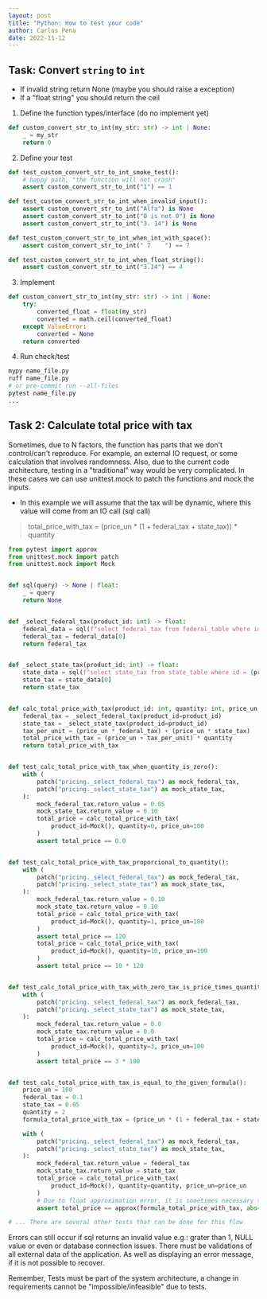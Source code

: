 ```yaml
---
layout: post
title: "Python: How to test your code"
author: Carlos Pena
date: 2022-11-12
---
```


## Task: Convert `string` to `int`
- If invalid string return None (maybe you should raise a exception)
- If a "float string" you should return the ceil

1. Define the function types/interface (do no implement yet)

```py
def custom_convert_str_to_int(my_str: str) -> int | None:
    _ = my_str
    return 0
```

2. Define your test

```py
def test_custom_convert_str_to_int_smoke_test():
    # happy path, "the function will not crash"
    assert custom_convert_str_to_int("1") == 1

def test_custom_convert_str_to_int_when_invalid_input():
    assert custom_convert_str_to_int("Alfa") is None
    assert custom_convert_str_to_int("O is not 0") is None
    assert custom_convert_str_to_int("3. 14") is None

def test_custom_convert_str_to_int_when_int_with_space():
    assert custom_convert_str_to_int(" 7    ") == 7

def test_custom_convert_str_to_int_when_float_string():
    assert custom_convert_str_to_int("3.14") == 4
```

3. Implement

```py
def custom_convert_str_to_int(my_str: str) -> int | None:
    try:
        converted_float = float(my_str)
        converted = math.ceil(converted_float)
    except ValueError:
        converted = None
    return converted
```

4. Run check/test
```py
mypy name_file.py
ruff name_file.py
# or pre-commit run --all-files
pytest name_file.py
...
```

## Task 2: Calculate total price with tax

Sometimes, due to N factors, the function has parts that we don't control/can't reproduce. For example, an external IO request, or some calculation that involves randomness.
Also, due to the current code architecture, testing in a "traditional" way would be very complicated.
In these cases we can use unittest.mock to patch the functions and mock the inputs.

- In this example we will assume that the tax will be dynamic, where this value will come from an IO call (sql call)

> total_price_with_tax = (price_un * (1 + federal_tax + state_tax)) * quantity


```py
from pytest import approx
from unittest.mock import patch
from unittest.mock import Mock


def sql(query) -> None | float:
    _ = query
    return None


def _select_federal_tax(product_id: int) -> float:
    federal_data = sql(f"select federal_tax from federal_table where id = {product_id}")
    federal_tax = federal_data[0]
    return federal_tax


def _select_state_tax(product_id: int) -> float:
    state_data = sql(f"select state_tax from state_table where id = {product_id}")
    state_tax = state_data[0]
    return state_tax


def calc_total_price_with_tax(product_id: int, quantity: int, price_un: float) -> float:
    federal_tax = _select_federal_tax(product_id=product_id)
    state_tax = _select_state_tax(product_id=product_id)
    tax_per_unit = (price_un * federal_tax) + (price_un * state_tax)
    total_price_with_tax = (price_un + tax_per_unit) * quantity
    return total_price_with_tax


def test_calc_total_price_with_tax_when_quantity_is_zero():
    with (
        patch("pricing._select_federal_tax") as mock_federal_tax,
        patch("pricing._select_state_tax") as mock_state_tax,
    ):
        mock_federal_tax.return_value = 0.05
        mock_state_tax.return_value = 0.10
        total_price = calc_total_price_with_tax(
            product_id=Mock(), quantity=0, price_un=100
        )
        assert total_price == 0.0


def test_calc_total_price_with_tax_proporcional_to_quantity():
    with (
        patch("pricing._select_federal_tax") as mock_federal_tax,
        patch("pricing._select_state_tax") as mock_state_tax,
    ):
        mock_federal_tax.return_value = 0.10
        mock_state_tax.return_value = 0.10
        total_price = calc_total_price_with_tax(
            product_id=Mock(), quantity=1, price_un=100
        )
        assert total_price == 120
        total_price = calc_total_price_with_tax(
            product_id=Mock(), quantity=10, price_un=100
        )
        assert total_price == 10 * 120


def test_calc_total_price_with_tax_with_zero_tax_is_price_times_quantity():
    with (
        patch("pricing._select_federal_tax") as mock_federal_tax,
        patch("pricing._select_state_tax") as mock_state_tax,
    ):
        mock_federal_tax.return_value = 0.0
        mock_state_tax.return_value = 0.0
        total_price = calc_total_price_with_tax(
            product_id=Mock(), quantity=3, price_un=100
        )
        assert total_price == 3 * 100


def test_calc_total_price_with_tax_is_equal_to_the_given_formula():
    price_un = 100
    federal_tax = 0.1
    state_tax = 0.05
    quantity = 2
    formula_total_price_with_tax = (price_un * (1 + federal_tax + state_tax)) * quantity

    with (
        patch("pricing._select_federal_tax") as mock_federal_tax,
        patch("pricing._select_state_tax") as mock_state_tax,
    ):
        mock_federal_tax.return_value = federal_tax
        mock_state_tax.return_value = state_tax
        total_price = calc_total_price_with_tax(
            product_id=Mock(), quantity=quantity, price_un=price_un
        )
        # Due to float approximation error, it is sometimes necessary to use an 'approx'.
        assert total_price == approx(formula_total_price_with_tax, abs=0.001)

# ... There are several other tests that can be done for this flow
```

Errors can still occur if sql returns an invalid value e.g.: grater than 1, NULL value or even or database connection issues. There must be validations of all external data of the application. As well as displaying an error message, if it is not possible to recover.

Remember, Tests must be part of the system architecture, a change in requirements cannot be "impossible/infeasible" due to tests.
